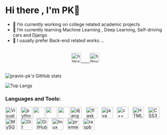 # Hi there , I'm PK👋

<!-- **pravin-pk/pravin-pk** is a ✨ _special_ ✨ repository because its `README.md` (this file) appears on your GitHub profile. -->

<!-- Here are some ideas to get you started: -->

- 🔭 I’m currently working on college related academic projects
- 🌱 I’m currently learning Machine Learning , Deep Learning, Self-driving cars and Django
- 🤔 I usually prefer Back-end related works ...
<!-- - 👯 I’m looking to collaborate on ... -->

<!-- - 💬 Ask me about ... -->
<!-- - 📫 How to reach me: 


*LinkdIn : * -->
<!-- - 😄 Pronouns: ...
- ⚡ Fun fact: ...
 -->
 <br>

<div align="center">
<a href="https://linkedin.com/in/pravinkumar-pk" target="_blank">
<img src="https://img.shields.io/badge/LinkedIn-0A66C2.svg?style=for-the-badge&logo=linkedin&logoColor=white" alt="https://www.linkedin.com/in/pravinkumar-pk/" height="30">
<a href="https://https://www.hackerrank.com/pk_pravin" target="_blank">&nbsp;&nbsp;&nbsp;&nbsp;&nbsp;
<img src="https://img.shields.io/badge/Hackerrank-2EC866.svg?style=for-the-badge&logo=hackerrank&logoColor=black" alt="https://www.hackerrank.com/pk_pravin" height="30"></a>
<br><br>
</div>


![pravin-pk's GitHub stats](https://github-readme-stats.vercel.app/api?username=pravin-pk&hide=contribs,prs&count_private=true&show_icons=true&theme=dark)
 
![Top Langs](https://github-readme-stats.vercel.app/api/top-langs/?username=pravin-pk&theme=dark&layout=compact)


### Languages and Tools:

<img align="left" alt="Visual Studio Code" width="36px" src="https://cdn.jsdelivr.net/gh/devicons/devicon/icons/vscode/vscode-original.svg" style="padding-right:10px;" />
<img align="left" alt="python" width="36px" src="https://cdn.jsdelivr.net/gh/devicons/devicon/icons/python/python-original.svg" />
<img align="left" alt"jupyter notebook" width="36px" src="https://cdn.jsdelivr.net/gh/devicons/devicon/icons/jupyter/jupyter-original-wordmark.svg" />
<img align="left" alt"numpy" width="36px" src="https://cdn.jsdelivr.net/gh/devicons/devicon/icons/numpy/numpy-original-wordmark.svg" />
<img align="left" alt"tensorflow" width="36px" src="https://cdn.jsdelivr.net/gh/devicons/devicon/icons/tensorflow/tensorflow-original.svg" />
<img align="left" alt="django" width="36px" src="https://cdn.jsdelivr.net/gh/devicons/devicon/icons/django/django-plain.svg" style="padding-right:10px;" />
<img align="left" alt="flask" width="36px" src="https://cdn.jsdelivr.net/gh/devicons/devicon/icons/flask/flask-original-wordmark.svg" style="padding-right:10px;" />
<img align="left" alt="java" width="36px" src="https://cdn.jsdelivr.net/gh/devicons/devicon/icons/java/java-original.svg" style="padding-right:10px;" />
<img align="left" alt="c++" width="36px" src="https://cdn.jsdelivr.net/gh/devicons/devicon/icons/cplusplus/cplusplus-original.svg" style="padding-right:10px;" />
<img align="left" alt="HTML5" width="36px" src="https://cdn.jsdelivr.net/gh/devicons/devicon/icons/html5/html5-original.svg" style="padding-right:10px;" />
<img align="left" alt="CSS3" width="36px" src="https://cdn.jsdelivr.net/gh/devicons/devicon/icons/css3/css3-original.svg" style="padding-right:10px;" />
<img align="left" alt="MySQL" width="36px" src="https://cdn.jsdelivr.net/gh/devicons/devicon/icons/mysql/mysql-original.svg" style="padding-right:10px;" />
<img align="left" alt="Git" width="36px" src="https://cdn.jsdelivr.net/gh/devicons/devicon/icons/git/git-original.svg" style="padding-right:10px;" />
<img align="left" alt="GitHub" width="36px" src="https://user-images.githubusercontent.com/3369400/139447912-e0f43f33-6d9f-45f8-be46-2df5bbc91289.png" style="padding-right:10px;" />
<img align="left" alt="linux" width="36px" src="https://cdn.jsdelivr.net/gh/devicons/devicon/icons/linux/linux-original.svg" style="padding-right:10px;" />
<img align="left" alt="premierpro" width="36px" src="https://cdn.jsdelivr.net/gh/devicons/devicon/icons/premierepro/premierepro-original.svg" style="padding-right:10px;" />
<img align="left" alt="raspberrypi" width="36px" src="https://cdn.jsdelivr.net/gh/devicons/devicon/icons/raspberrypi/raspberrypi-original.svg" style="padding-right:10px;" />

<br>
<br>
<br>


